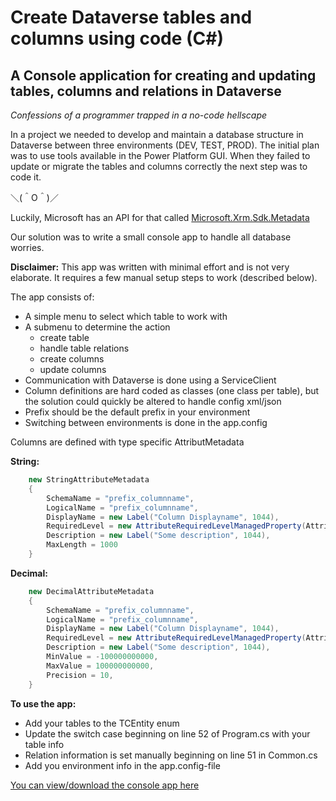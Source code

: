 # Create Dataverse tables and columns using code (C#)

## A Console application for creating and updating tables, columns and relations in Dataverse

*Confessions of a programmer trapped in a no-code hellscape*

In a project we needed to develop and maintain a database structure in Dataverse between three environments (DEV, TEST, PROD). The initial plan was to use tools available in the Power Platform GUI. When they failed to update or migrate the tables and columns correctly the next step was to code it.

＼(＾O＾)／

Luckily, Microsoft has an API for that called [Microsoft.Xrm.Sdk.Metadata](https://learn.microsoft.com/en-us/dotnet/api/microsoft.xrm.sdk.metadata?view=dataverse-sdk-latest)

Our solution was to write a small console app to handle all database worries.

**Disclaimer:** This app was written with minimal effort and is not very elaborate. It requires a few manual setup steps to work (described below).

The app consists of:

* A simple menu to select which table to work with
* A submenu to determine the action
  * create table
  * handle table relations
  * create columns
  * update columns
* Communication with Dataverse is done using a ServiceClient
* Column definitions are hard coded as classes (one class per table), but the solution could quickly be altered to handle config xml/json
* Prefix should be the default prefix in your environment
* Switching between environments is done in the app.config

Columns are defined with type specific AttributMetadata

**String:**

```csharp
    new StringAttributeMetadata
    {
        SchemaName = "prefix_columnname",
        LogicalName = "prefix_columnname",
        DisplayName = new Label("Column Displayname", 1044),
        RequiredLevel = new AttributeRequiredLevelManagedProperty(AttributeRequiredLevel.None),
        Description = new Label("Some description", 1044),
        MaxLength = 1000
    }
```

**Decimal:**

```csharp
    new DecimalAttributeMetadata
    {
        SchemaName = "prefix_columnname",
        LogicalName = "prefix_columnname",
        DisplayName = new Label("Column Displayname", 1044),
        RequiredLevel = new AttributeRequiredLevelManagedProperty(AttributeRequiredLevel.None),
        Description = new Label("Some description", 1044),
        MinValue = -100000000000,
        MaxValue = 100000000000,
        Precision = 10,
    }
```

**To use the app:**

* Add your tables to the TCEntity enum
* Update the switch case beginning on line 52 of Program.cs with your table info
* Relation information is set manually beginning on line 51 in Common.cs
* Add you environment info in the app.config-file

[You can view/download the console app here](console_app)